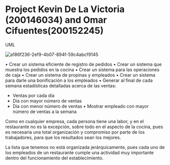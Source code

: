 # Project Kevin De La Victoria (200146034) and Omar Cifuentes(200152245) 
UML 

![a186f236-2ef9-4b07-894f-59c4abcf9145](https://user-images.githubusercontent.com/98917801/164521069-60841cb2-519a-4682-9304-45d4f7086e94.jpg)

•	Crear un sistema eficiente de registro de pedidos
•	Crear un sistema que muestra los pedidos en la cocina
•	Crear un sistema para las operaciones de caja
•	Crear un sistema de propinas y empleados
•	Crear un sistema para darle una bonificación a los empleados
•	Generar al final de cada semana estadísticas detalladas acerca de las ventas:
-	Ventas por cada día
-	Día con mayor número de ventas
-	Día con menor número de ventas
•	Mostrar empleado con mayor número de ventas a la semana
 
Como en cualquier empresa, cada persona tiene una labor, y en el restaurante no es la excepción, sobre todo en el aspecto de la cocina, pues es necesaria una total organización y compromiso por parte de los trabajadores, para que los resultados sean los mejores.

La lista que tenemos no está organizada jerárquicamente, pues cada uno de los empleados de un restaurante cumple una actividad muy importante dentro del funcionamiento del establecimiento.
